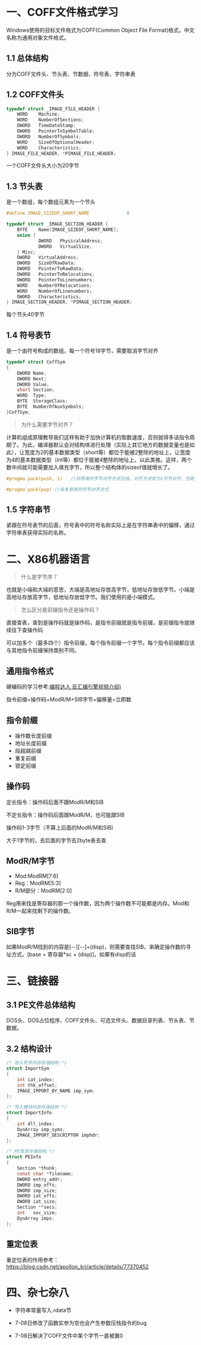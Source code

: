# 一、COFF文件格式学习

Windows使用的目标文件格式为COFF(Common Object File Format)格式，中文名称为通用对象文件格式。

## 1.1 总体结构

分为COFF文件头、节头表、节数据、符号表、字符串表



## 1.2 COFF文件头

```c
typedef struct _IMAGE_FILE_HEADER {
    WORD    Machine;
    WORD    NumberOfSections;
    DWORD   TimeDateStamp;
    DWORD   PointerToSymbolTable;
    DWORD   NumberOfSymbols;
    WORD    SizeOfOptionalHeader;
    WORD    Characteristics;
} IMAGE_FILE_HEADER, *PIMAGE_FILE_HEADER;
```

一个COFF文件头大小为20字节



## 1.3 节头表

是一个数组，每个数组元素为一个节头

```c
#define IMAGE_SIZEOF_SHORT_NAME              8

typedef struct _IMAGE_SECTION_HEADER {
    BYTE    Name[IMAGE_SIZEOF_SHORT_NAME];
    union {
            DWORD   PhysicalAddress;
            DWORD   VirtualSize;
    } Misc;
    DWORD   VirtualAddress;
    DWORD   SizeOfRawData;
    DWORD   PointerToRawData;
    DWORD   PointerToRelocations;
    DWORD   PointerToLinenumbers;
    WORD    NumberOfRelocations;
    WORD    NumberOfLinenumbers;
    DWORD   Characteristics;
} IMAGE_SECTION_HEADER, *PIMAGE_SECTION_HEADER;
```

每个节头40字节



## 1.4 符号表节

是一个由符号构成的数组，每一个符号18字节，需要取消字节对齐

```c
typedef struct CoffSym
{
	DWORD Name;
	DWORD Next;
	DWORD Value;
	short Section;	
	WORD  Type;	
	BYTE  StorageClass;
	BYTE  NumberOfAuxSymbols;
}CoffSym;
```



> 为什么需要字节对齐？

计算机组成原理教导我们这样有助于加快计算机的取数速度，否则就得多话指令周期了。为此，编译器默认会对结构体进行处理（实际上其它地方的数据变量也是如此），让宽度为2的基本数据类型（short等）都位于能被2整除的地址上，让宽度为4的基本数据类型（int等）都位于能被4整除的地址上，以此类推。这样，两个数中间就可能需要加入填充字节，所以整个结构体的sizeof值就增长了。

```c
#pragma pack(push, 1)	//将原来的字节对齐方式压栈，对齐方式改为1字节对齐，也就是取消字节对齐

#pragma pack(pop) //恢复原来的字节对齐方式
```



## 1.5 字符串节

紧跟在符号表节的后面，符号表中的符号名称实际上是在字符串表中的偏移，通过字符串表获得实际的名称。

# 二、X86机器语言



> 什么是字节序？

也就是小端和大端的意思，大端是高地址存放高字节，低地址存放低字节。小端是高地址存放高字节，低地址存放低字节。我们使用的是小端模式。

> 怎么区分是前缀指令还是操作码？

直接查表，查到是操作码就是操作码，是指令前缀就是指令前缀，是前缀指令就继续往下查操作码

可以加多个（最多四个）指令前缀，每个指令前缀一个字节。每个指令前缀都应该与其他指令前缀保持类别不同。



## 通用指令格式

硬编码的学习参考:[编程达人 反汇编引擎视频介绍)](https://www.bcdaren.com/352687197121679360/video_play.html)

指令前缀+操作码+ModR/M+SIB字节+偏移量+立即数



## 指令前缀

- 操作数长度前缀
- 地址长度前缀
- 段超越前缀
- 重复前缀
- 锁定前缀



## 操作码

定长指令：操作码后面不跟ModR/M和SIB

不定长指令：操作码后面跟ModR/M，也可能跟SIB

操作码1-3字节（不算上后面的ModR/M和SIB)

大于1字节的，去后面的字节去2byte表去查



## ModR/M字节

- Mod:ModRM[7:6]
- Reg：ModRM[5:3]
- R/M部分：ModRM[2:0]

Reg用来找是寄存器的那一个操作数，因为两个操作数不可能都是内存。Mod和R/M一起来找剩下的操作数。



## SIB字节

如果ModR/M找到的内容是\[--][--]+(disp)，则需要查找SIB，来确定操作数的寻址方式。[base + 寄存器*sc + (disp)]，如果有disp的话



# 三、链接器

## 3.1 PE文件总体结构

DOS头、DOS占位程序、COFF文件头、可选文件头、数据目录列表、节头表、节数据。



## 3.2 结构设计

```c
/* 导入符号内存存储结构 */
struct ImportSym 
{
    int iat_index;
    int thk_offset;
    IMAGE_IMPORT_BY_NAME imp_sym;
};

/* 导入模块内存存储结构 */
struct ImportInfo 
{
	int dll_index;
	DynArray imp_syms;
	IMAGE_IMPORT_DESCRIPTOR imphdr;
};

/* PE信息存储结构 */
struct PEInfo 
{
    Section *thunk;
    const char *filename;
    DWORD entry_addr;
    DWORD imp_offs;
    DWORD imp_size;
    DWORD iat_offs;
    DWORD iat_size;
	Section **secs;
    int   sec_size;
	DynArray imps;
};
```



## 重定位表

重定位表的作用参考：https://blog.csdn.net/apollon_krj/article/details/77370452



# 四、杂七杂八

- 字符串常量写入.rdata节

- 7-08日修改了函数实参为空也会产生参数压栈指令的bug

- 7-08日解决了COFF文件中某个字节一直被置0